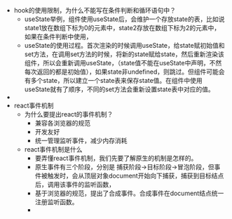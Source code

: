 - hook的使用限制，为什么不能写在条件判断和循环语句中？
	- useState举例，组件使用useState后，会维护一个存放state的表，比如说state1放在数组下标为0的元素中，state2存放在数组下标为2的元素中，如果在条件判断中使用，
	- useState的使用过程。首次渲染的时候调用useState，给state赋初始值和set方法，在调用set方法的时候，将新的state赋给state，然后重新渲染该组件，所以会重新调用useState，（state值不能在useState中声明，不然每次返回的都是初始值），如果state非undefined，则跳过。但组件可能会有多个state，所以建立一个state表来保存state值。在组件中使用useState就有了顺序，不同的set方法会重新设置state表中对应的值。
-
- react事件机制
	- 为什么要提出react的事件机制？
		- 兼容各浏览器的规范
		- 开发友好
		- 统一管理监听事件，减少内存消耗
	- react事件机制是什么
		- 要弄懂react事件机制，我们先要了解原生的机制是怎样的。
		- 原生事件有三个阶段，分别是 捕获阶段->目标阶段->冒泡阶段，但事件被触发时，会从顶层对象document开始向下捕获，捕获到目标结点后，调用该事件的监听函数，
		- 基于浏览器的规范，提出了合成事件。合成事件在document结点统一注册监听函数。
		-